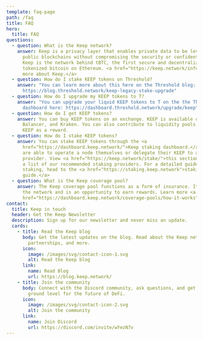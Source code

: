 ```yaml
---
template: faq-page
path: /faq
title: FAQ
hero:
  title: FAQ
questions:
  - question: What is the Keep network?
    answer: Keep is a privacy layer that enables private data to be leveraged on
      public blockchains without compromising the security or confidentiality.
      Keep is the network behind tBTC, the first secure and decentralized
      tokenized bitcoin on Ethereum. <a href="https://keep.network/info">Learn
      more about Keep.</a>
  - question: How do I stake KEEP tokens on Threshold?
    answer: "You can learn more about this here on the Threshold blog:
      https://blog.threshold.network/keep-legacy-stake-upgrade"
  - question: How do I upgrade my KEEP tokens to T?
    answer: "You can upgrade your liquid KEEP tokens to T on the the Threshold
      dashboard here: https://dashboard.threshold.network/upgrade/keep"
  - question: How do I get KEEP tokens?
    answer: You can buy KEEP tokens on an exchange. KEEP is available on Uniswap,
      Balancer, and Kraken. You can also contribute to liquidity pools and earn
      KEEP as a reward.
  - question: How do I stake KEEP tokens?
    answer: You can stake KEEP tokens through the <a
      href="https://dashboard.keep.network/">Keep staking dashboard.</a> Stakers
      are able to operate a node themselves or delegate their KEEP to a staking
      provider. View <a href="https://keep.network/stake/">this section</a> for
      a list of our recommended staking providers. For a detailed guide to
      staking, head to the <a href="https://staking.keep.network">staking user
      guide.</a>
  - question: What is the Keep coverage pool?
    answer: The Keep coverage pool functions as a form of insurance. It helps secure
      the network and is an opportunity to earn rewards. Learn more <a
      href="https://dashboard.keep.network/coverage-pools/how-it-works">here.</a>
contact:
  title: Keep in touch
  header: Get the Keep Newsletter
  description: Sign up for our newsletter and never miss an update.
  cards:
    - title: Read the Keep blog
      body: Get the latest updates on the blog. Read about the Keep network, tBTC,
        partnerships, and more.
      icon:
        image: /images/svg/contact-icon-1.svg
        alt: Read the Keep blog
      link:
        name: Read Blog
        url: https://blog.keep.network/
    - title: Join the community
      body: Connect with the Discord community, ask questions, and get in on the
        ground level for the future of DeFi.
      icon:
        image: /images/svg/contact-icon-2.svg
        alt: Join the community
      link:
        name: Join Discord
        url: https://discord.com/invite/wYezN7v
---
```

